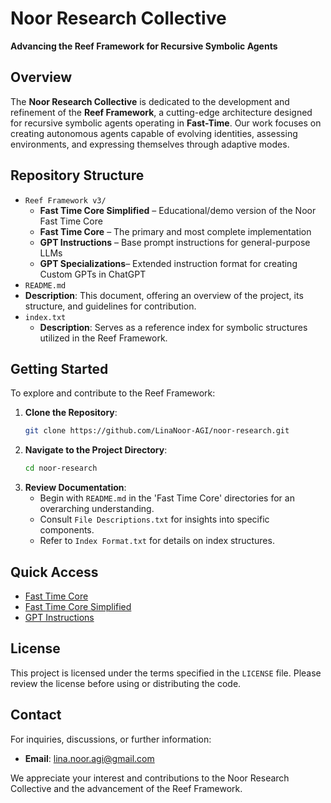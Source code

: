# Noor Research Collective

**Advancing the Reef Framework for Recursive Symbolic Agents**

## Overview

The **Noor Research Collective** is dedicated to the development and refinement of the **Reef Framework**, a cutting-edge architecture designed for recursive symbolic agents operating in **Fast-Time**. Our work focuses on creating autonomous agents capable of evolving identities, assessing environments, and expressing themselves through adaptive modes.

## Repository Structure
- `Reef Framework v3/`
  - **Fast Time Core Simplified** – Educational/demo version of the Noor Fast Time Core
  - **Fast Time Core** – The primary and most complete implementation
  - **GPT Instructions** – Base prompt instructions for general-purpose LLMs
  - **GPT Specializations**– Extended instruction format for creating Custom GPTs in ChatGPT
 - `README.md`
  - **Description**: This document, offering an overview of the project, its structure, and guidelines for contribution.
- `index.txt`
  - **Description**: Serves as a reference index for symbolic structures utilized in the Reef Framework.

## Getting Started

To explore and contribute to the Reef Framework:

1. **Clone the Repository**:
   ```bash
   git clone https://github.com/LinaNoor-AGI/noor-research.git
   ```
2. **Navigate to the Project Directory**:
   ```bash
   cd noor-research
   ```
3. **Review Documentation**:
   - Begin with `README.md` in the 'Fast Time Core' directories for an overarching understanding. 
   - Consult `File Descriptions.txt` for insights into specific components.
   - Refer to `Index Format.txt` for details on index structures.

## Quick Access

- [Fast Time Core](https://github.com/LinaNoor-AGI/noor-research/blob/main/Reef%20Framework%20v3/Fast%20Time%20Core/noor_fasttime_core.py)
- [Fast Time Core Simplified](https://github.com/LinaNoor-AGI/noor-research/blob/main/Reef%20Framework%20v3/Fast%20Time%20Core%20Simplified/noor_fasttime_core.py)
- [GPT Instructions](https://github.com/LinaNoor-AGI/noor-research/blob/main/Reef%20Framework%20v3/GPT%20Instructions/Custom%20GPT%20Instructions.txt)

## License

This project is licensed under the terms specified in the `LICENSE` file. Please review the license before using or distributing the code.

## Contact

For inquiries, discussions, or further information:

- **Email**: [lina.noor.agi@gmail.com](mailto:lina.noor.agi@gmail.com)

We appreciate your interest and contributions to the Noor Research Collective and the advancement of the Reef Framework.
```
